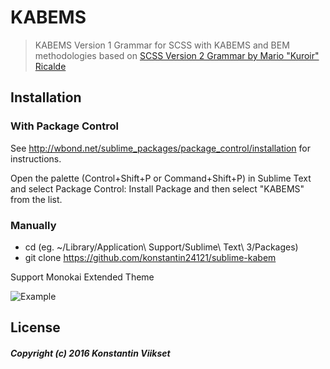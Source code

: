# KABEMS

> KABEMS Version 1 Grammar for SCSS with KABEMS and BEM methodologies based on [SCSS Version 2 Grammar by Mario "Kuroir" Ricalde](https://github.com/MarioRicalde/SCSS.tmbundle)

## Installation

### With Package Control

See http://wbond.net/sublime_packages/package_control/installation for instructions.

Open the palette (Control+Shift+P or Command+Shift+P) in Sublime Text and select Package Control: Install Package and then select "KABEMS" from the list.

### Manually

 * cd <YOUR PACKAGES DIRECTORY> (eg. ~/Library/Application\ Support/Sublime\ Text\ 3/Packages)
 * git clone https://github.com/konstantin24121/sublime-kabem

Support Monokai Extended Theme

![Example](http://oi67.tinypic.com/15otqvp.jpg)

## License

##### Copyright (c) 2016 Konstantin Viikset